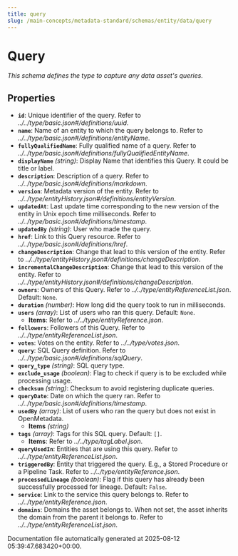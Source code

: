 ```yaml
---
title: query
slug: /main-concepts/metadata-standard/schemas/entity/data/query
---
```


# Query

*This schema defines the type to capture any data asset's queries.*

## Properties

- **`id`**: Unique identifier of the query. Refer to *../../type/basic.json#/definitions/uuid*.
- **`name`**: Name of an entity to which the query belongs to. Refer to *../../type/basic.json#/definitions/entityName*.
- **`fullyQualifiedName`**: Fully qualified name of a query. Refer to *../../type/basic.json#/definitions/fullyQualifiedEntityName*.
- **`displayName`** *(string)*: Display Name that identifies this Query. It could be title or label.
- **`description`**: Description of a query. Refer to *../../type/basic.json#/definitions/markdown*.
- **`version`**: Metadata version of the entity. Refer to *../../type/entityHistory.json#/definitions/entityVersion*.
- **`updatedAt`**: Last update time corresponding to the new version of the entity in Unix epoch time milliseconds. Refer to *../../type/basic.json#/definitions/timestamp*.
- **`updatedBy`** *(string)*: User who made the query.
- **`href`**: Link to this Query resource. Refer to *../../type/basic.json#/definitions/href*.
- **`changeDescription`**: Change that lead to this version of the entity. Refer to *../../type/entityHistory.json#/definitions/changeDescription*.
- **`incrementalChangeDescription`**: Change that lead to this version of the entity. Refer to *../../type/entityHistory.json#/definitions/changeDescription*.
- **`owners`**: Owners of this Query. Refer to *../../type/entityReferenceList.json*. Default: `None`.
- **`duration`** *(number)*: How long did the query took to run in milliseconds.
- **`users`** *(array)*: List of users who ran this query. Default: `None`.
  - **Items**: Refer to *../../type/entityReference.json*.
- **`followers`**: Followers of this Query. Refer to *../../type/entityReferenceList.json*.
- **`votes`**: Votes on the entity. Refer to *../../type/votes.json*.
- **`query`**: SQL Query definition. Refer to *../../type/basic.json#/definitions/sqlQuery*.
- **`query_type`** *(string)*: SQL query type.
- **`exclude_usage`** *(boolean)*: Flag to check if query is to be excluded while processing usage.
- **`checksum`** *(string)*: Checksum to avoid registering duplicate queries.
- **`queryDate`**: Date on which the query ran. Refer to *../../type/basic.json#/definitions/timestamp*.
- **`usedBy`** *(array)*: List of users who ran the query but does not exist in OpenMetadata.
  - **Items** *(string)*
- **`tags`** *(array)*: Tags for this SQL query. Default: `[]`.
  - **Items**: Refer to *../../type/tagLabel.json*.
- **`queryUsedIn`**: Entities that are using this query. Refer to *../../type/entityReferenceList.json*.
- **`triggeredBy`**: Entity that triggered the query. E.g., a Stored Procedure or a Pipeline Task. Refer to *../../type/entityReference.json*.
- **`processedLineage`** *(boolean)*: Flag if this query has already been successfully processed for lineage. Default: `False`.
- **`service`**: Link to the service this query belongs to. Refer to *../../type/entityReference.json*.
- **`domains`**: Domains the asset belongs to. When not set, the asset inherits the domain from the parent it belongs to. Refer to *../../type/entityReferenceList.json*.


Documentation file automatically generated at 2025-08-12 05:39:47.683420+00:00.
